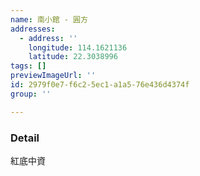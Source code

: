 ```yaml
---
name: 南小館 - 圓方
addresses:
  - address: ''
    longitude: 114.1621136
    latitude: 22.3038996
tags: []
previewImageUrl: ''
id: 2979f0e7-f6c2-5ec1-a1a5-76e436d4374f
group: ''

---
```

### Detail
紅底中資
